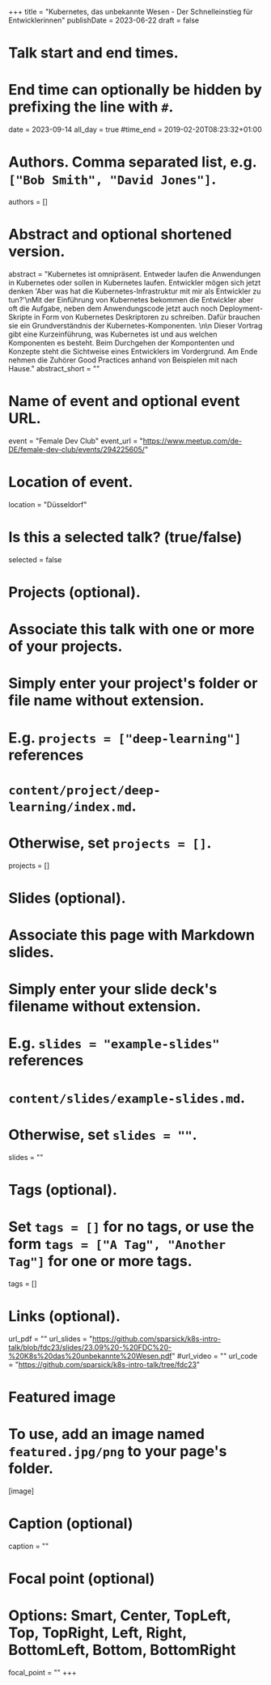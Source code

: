 +++
title = "Kubernetes, das unbekannte Wesen - Der Schnelleinstieg für Entwicklerinnen"
publishDate = 2023-06-22
draft = false

# Talk start and end times.
#   End time can optionally be hidden by prefixing the line with `#`.
date = 2023-09-14
all_day = true
#time_end = 2019-02-20T08:23:32+01:00

# Authors. Comma separated list, e.g. `["Bob Smith", "David Jones"]`.
authors = []

# Abstract and optional shortened version.
abstract = "Kubernetes ist omnipräsent. Entweder laufen die Anwendungen in Kubernetes oder sollen in Kubernetes laufen. Entwickler mögen sich jetzt denken 'Aber was hat die Kubernetes-Infrastruktur mit mir als Entwickler zu tun?'\nMit der Einführung von Kubernetes bekommen die Entwickler aber oft die Aufgabe, neben dem Anwendungscode jetzt auch noch Deployment-Skripte in Form von Kubernetes Deskriptoren zu schreiben. Dafür brauchen sie ein Grundverständnis der Kubernetes-Komponenten. \n\n Dieser Vortrag gibt eine Kurzeinführung, was Kubernetes ist und aus welchen Komponenten es besteht. Beim Durchgehen der Kompontenten und Konzepte steht die Sichtweise eines Entwicklers im Vordergrund. Am Ende nehmen die Zuhörer Good Practices anhand von Beispielen mit nach Hause."
abstract_short = ""

# Name of event and optional event URL.
event = "Female Dev Club"
event_url = "https://www.meetup.com/de-DE/female-dev-club/events/294225605/"

# Location of event.
location = "Düsseldorf"

# Is this a selected talk? (true/false)
selected = false

# Projects (optional).
#   Associate this talk with one or more of your projects.
#   Simply enter your project's folder or file name without extension.
#   E.g. `projects = ["deep-learning"]` references
#   `content/project/deep-learning/index.md`.
#   Otherwise, set `projects = []`.
projects = []

# Slides (optional).
#   Associate this page with Markdown slides.
#   Simply enter your slide deck's filename without extension.
#   E.g. `slides = "example-slides"` references
#   `content/slides/example-slides.md`.
#   Otherwise, set `slides = ""`.
slides = ""

# Tags (optional).
#   Set `tags = []` for no tags, or use the form `tags = ["A Tag", "Another Tag"]` for one or more tags.
tags = []

# Links (optional).
url_pdf = ""
url_slides = "https://github.com/sparsick/k8s-intro-talk/blob/fdc23/slides/23.09%20-%20FDC%20-%20K8s%20das%20unbekannte%20Wesen.pdf"
#url_video = ""
url_code = "https://github.com/sparsick/k8s-intro-talk/tree/fdc23"

# Featured image
# To use, add an image named `featured.jpg/png` to your page's folder.
[image]
  # Caption (optional)
  caption = ""

  # Focal point (optional)
  # Options: Smart, Center, TopLeft, Top, TopRight, Left, Right, BottomLeft, Bottom, BottomRight
  focal_point = ""
+++

